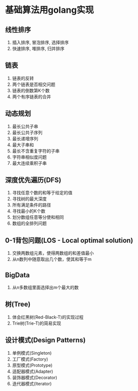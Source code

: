 # 基础算法用golang实现

## 线性排序

1. 插入排序, 冒泡排序, 选择排序
2. 快速排序, 堆排序, 归并排序

## 链表

1. 链表的反转
2. 两个链表是否相交问题
3. 链表的倒数第K个数
4. 两个有序链表的合并

## 动态规划

1. 最长公共子串
2. 最长公共子序列
3. 最长递增序列
4. 最大子串和
5. 最长不含重复字符的子串
6. 字符串相似度问题
7. 最大连续乘积子串

## 深度优先遍历(DFS)

1. 寻找任意个数的和等于给定的值
2. 寻找树的最大深度
3. 所有满足条件的路径
4. 寻找最小的K个数
5. 划分数组任意等分使和相同
6. 数组的全排列问题

## 0-1背包问题(LOS - Local optimal solution)

1. 交换两数组元素，使得两数组的和差值最小
2. 从n数列中随意取出几个数，使其和等于m

## BigData

1. 从n多数组里面选择出m个最大的数

## 树(Tree)

1. 体会红黑树(Red-Black-T)的实现过程
2. Trie树(Trie-T)的简易实现

## 设计模式(Design Patterns)

1. 单例模式(Singleton)
2. 工厂模式(Factory)
3. 原型模式(Prototype)
4. 适配器模式(Adapter)
5. 装饰器模式(Decorator)
6. 迭代器模式(Iterator)

